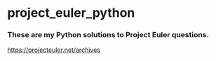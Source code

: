 # project_euler_python
### These are my Python solutions to Project Euler questions. 
https://projecteuler.net/archives
